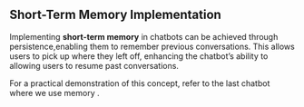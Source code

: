 ## Short-Term Memory Implementation

Implementing **short-term memory** in chatbots can be achieved through persistence,enabling them to remember previous conversations. This allows users to pick up where they left off, enhancing the chatbot’s ability to allowing users to resume past conversations.

For a practical demonstration of this concept, refer to the last  chatbot where we use memory .